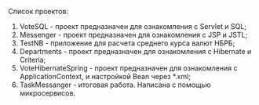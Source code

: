 Список проектов:

1. VoteSQL - проект предназначен для ознакомления с Servlet и SQL;
2. Messenger - проект предназначен для ознакомления с JSP и JSTL;
3. TestNB - приложение для расчета среднего курса валют НБРБ;
4. Departments - проект предназначен для ознакомления с Hibernate и Criteria;
5. VoteHibernateSpring - проект предназначен для ознакомления с ApplicationContext, и настройкой Bean через *.xml;
6. TaskMessanger - итоговая работа. Написана с помощью микросервисов.
